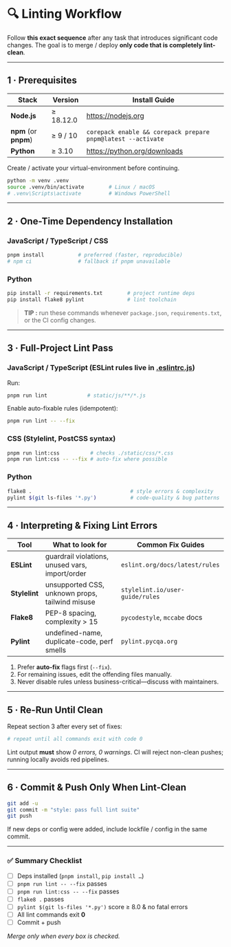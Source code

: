 # 🔍 Linting Workflow

Follow **this exact sequence** after any task that introduces significant code changes.
The goal is to merge / deploy **only code that is completely lint-clean**.

---

## 1&nbsp;· Prerequisites

| Stack | Version | Install Guide |
|-------|---------|---------------|
| **Node.js** | ≥ 18.12.0 | https://nodejs.org |
| **npm** (or **pnpm**) | ≥ 9 / 10 | `corepack enable && corepack prepare pnpm@latest --activate` |
| **Python** | ≥ 3.10 | https://python.org/downloads |

Create / activate your virtual-environment before continuing.

```bash
python -m venv .venv
source .venv/bin/activate        # Linux / macOS
# .venv\Scripts\activate         # Windows PowerShell
```

---

## 2&nbsp;· One-Time Dependency Installation

### JavaScript / TypeScript / CSS

```bash
pnpm install           # preferred (faster, reproducible)
# npm ci               # fallback if pnpm unavailable
```

### Python

```bash
pip install -r requirements.txt        # project runtime deps
pip install flake8 pylint              # lint toolchain
```

> **TIP :** run these commands whenever `package.json`, `requirements.txt`, or the CI config changes.

---

## 3&nbsp;· Full-Project Lint Pass

### JavaScript / TypeScript (ESLint rules live in [.eslintrc.js](./.eslintrc.js))

Run:

```bash
pnpm run lint             # static/js/**/*.js
```

Enable auto-fixable rules (idempotent):

```bash
pnpm run lint -- --fix
```

### CSS (Stylelint, PostCSS syntax)

```bash
pnpm run lint:css          # checks ./static/css/*.css
pnpm run lint:css -- --fix # auto-fix where possible
```

### Python

```bash
flake8 .                                # style errors & complexity
pylint $(git ls-files '*.py')           # code-quality & bug patterns
```

---

## 4&nbsp;· Interpreting & Fixing Lint Errors

| Tool | What to look for | Common Fix Guides |
|------|------------------|-------------------|
| **ESLint** | guardrail violations, unused vars, import/order | `eslint.org/docs/latest/rules` |
| **Stylelint** | unsupported CSS, unknown props, tailwind misuse | `stylelint.io/user-guide/rules` |
| **Flake8** | PEP-8 spacing, complexity > 15 | `pycodestyle`, `mccabe` docs |
| **Pylint** | undefined-name, duplicate-code, perf smells | `pylint.pycqa.org` |

1. Prefer **auto-fix** flags first (`--fix`).
2. For remaining issues, edit the offending files manually.
3. Never disable rules unless business-critical—discuss with maintainers.

---

## 5&nbsp;· Re-Run Until Clean

Repeat section 3 after every set of fixes:

```bash
# repeat until all commands exit with code 0
```

Lint output **must** show _0 errors, 0 warnings_.
CI will reject non-clean pushes; running locally avoids red pipelines.

---

## 6&nbsp;· Commit & Push Only When Lint-Clean

```bash
git add -u
git commit -m "style: pass full lint suite"
git push
```

If new deps or config were added, include lockfile / config in the same commit.

---

### ✅ Summary Checklist

- [ ] Deps installed (`pnpm install`, `pip install …`)
- [ ] `pnpm run lint -- --fix` passes
- [ ] `pnpm run lint:css -- --fix` passes
- [ ] `flake8 .` passes
- [ ] `pylint $(git ls-files '*.py')` score ≥ 8.0 & no fatal errors
- [ ] All lint commands exit **0**
- [ ] Commit + push

_Merge only when every box is checked._
